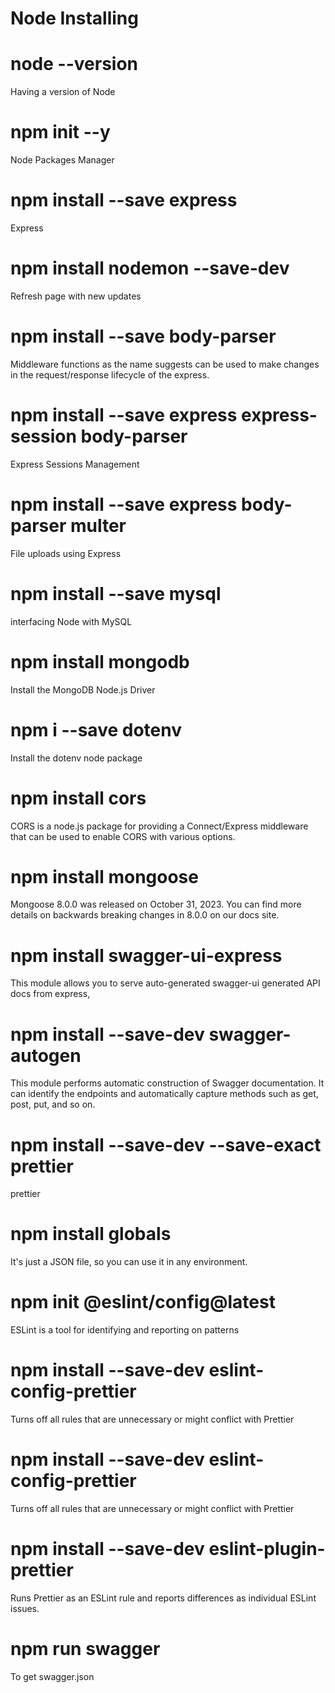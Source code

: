 # Node Installing

# node --version
Having a version of Node

# npm init --y
Node Packages Manager

# npm install --save express
Express

# npm install nodemon --save-dev
Refresh page with new updates

# npm install --save body-parser
Middleware functions as the name suggests can be used to make changes in the request/response lifecycle of the express. 

# npm install --save express express-session body-parser
Express Sessions Management

# npm install --save express body-parser multer
File uploads using Express

# npm install --save mysql
interfacing Node with MySQL

# npm install mongodb
Install the MongoDB Node.js Driver

# npm i --save dotenv
Install the dotenv node package

# npm install cors
CORS is a node.js package for providing a Connect/Express middleware that can be used to enable CORS with various options.

# npm install mongoose
Mongoose 8.0.0 was released on October 31, 2023. You can find more details on backwards breaking changes in 8.0.0 on our docs site.

# npm install swagger-ui-express
This module allows you to serve auto-generated swagger-ui generated API docs from express,

# npm install --save-dev swagger-autogen
This module performs automatic construction of Swagger documentation. It can identify the endpoints and automatically capture methods such as get, post, put, and so on. 

# npm install --save-dev --save-exact prettier
prettier

# npm install globals
It's just a JSON file, so you can use it in any environment.

# npm init @eslint/config@latest
ESLint is a tool for identifying and reporting on patterns

# npm install --save-dev eslint-config-prettier
Turns off all rules that are unnecessary or might conflict with Prettier

# npm install --save-dev eslint-config-prettier
Turns off all rules that are unnecessary or might conflict with Prettier

# npm install --save-dev eslint-plugin-prettier
Runs Prettier as an ESLint rule and reports differences as individual ESLint issues.

# npm run swagger
To get swagger.json
